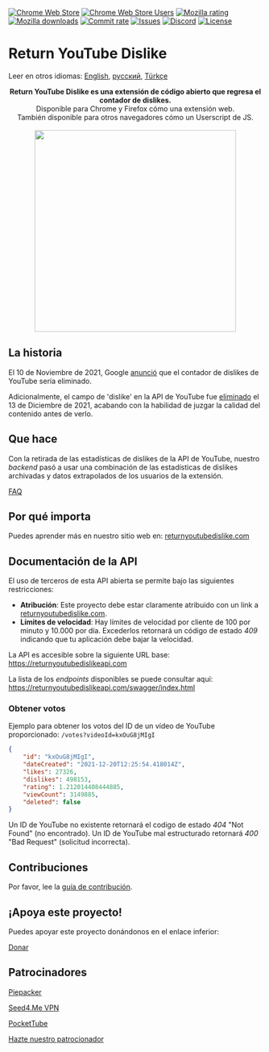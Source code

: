 [![Chrome Web Store](https://img.shields.io/chrome-web-store/stars/gebbhagfogifgggkldgodflihgfeippi?label=Chrome%20Rating&style=flat&logo=google)](https://chrome.google.com/webstore/detail/youtube-dislike-button/gebbhagfogifgggkldgodflihgfeippi/)
[![Chrome Web Store Users](https://img.shields.io/chrome-web-store/users/gebbhagfogifgggkldgodflihgfeippi?label=Chrome%20Users&style=flat&logo=google)](https://chrome.google.com/webstore/detail/youtube-dislike-button/gebbhagfogifgggkldgodflihgfeippi/)
[![Mozilla rating](https://img.shields.io/amo/stars/return-youtube-dislikes?label=Firefox%20Rating&style=flat&logo=firefox)](https://addons.mozilla.org/en-US/firefox/addon/return-youtube-dislikes/)
[![Mozilla downloads](https://img.shields.io/amo/users/return-youtube-dislikes?label=Firefox%20Users&style=flat&logo=firefox)](https://addons.mozilla.org/en-US/firefox/addon/return-youtube-dislikes/)
[![Commit rate](https://img.shields.io/github/commit-activity/m/Anarios/return-youtube-dislike?label=Commits&style=flat)](https://github.com/Anarios/return-youtube-dislike/commits/main)
[![Issues](https://img.shields.io/github/issues/Anarios/return-youtube-dislike?style=flat&label=Issues)](https://github.com/Anarios/return-youtube-dislike/issues)
[![Discord](https://img.shields.io/discord/909435648170160229?label=Discord&style=flat&logo=discord)](https://discord.gg/UMxyMmCgfF)
[![License](https://img.shields.io/badge/License-GPLv3-blue.svg?style=flat)](https://github.com/Anarios/return-youtube-dislike/blob/main/LICENSE)

# Return YouTube Dislike

Leer en otros idiomas: [English](README.md), [русский](READMEru.md), [Türkçe](READMEtr.md)

<p align="center">
    <b>Return YouTube Dislike es una extensión de código abierto que regresa el contador de dislikes.</b><br>
    Disponible para Chrome y Firefox cómo una extensión web.<br>
    También disponible para otros navegadores cómo un Userscript de JS.<br><br>
    <img width="400px" src="https://user-images.githubusercontent.com/18729296/141743755-2be73297-250e-4cd1-ac93-8978c5a39d10.png"/>
</p>

## La historia

El 10 de Noviembre de 2021, Google [anunció](https://blog.youtube/news-and-events/update-to-youtube/) que el contador de dislikes de YouTube sería eliminado.  

Adicionalmente, el campo de 'dislike' en la API de YouTube fue [eliminado](https://support.google.com/youtube/thread/134791097/update-to-youtube-dislike-counts) el 13 de Diciembre de 2021, acabando con la habilidad de juzgar la calidad del contenido antes de verlo.

## Que hace

Con la retirada de las estadísticas de dislikes de la API de YouTube, nuestro *backend* pasó a usar una combinación de las estadísticas de dislikes archivadas y datos extrapolados de los usuarios de la extensión.

[FAQ](https://github.com/Anarios/return-youtube-dislike/blob/main/Docs/FAQ.md)

## Por qué importa

Puedes aprender más en nuestro sitio web en: [returnyoutubedislike.com](https://www.returnyoutubedislike.com/)

## Documentación de la API

El uso de terceros de esta API abierta se permite bajo las siguientes restricciones:

- **Atribución**: Este proyecto debe estar claramente atribuido con un link a [returnyoutubedislike.com](https://returnyoutubedislike.com/).
- **Límites de velocidad**: Hay límites de velocidad por cliente de 100 por minuto y 10.000 por día. Excederlos retornará un código de estado *409* indicando que tu aplicación debe bajar la velocidad.

La API es accesible sobre la siguiente URL base:  
https://returnyoutubedislikeapi.com  

La lista de los *endpoints* disponibles se puede consultar aquí:
https://returnyoutubedislikeapi.com/swagger/index.html

### Obtener votos
Ejemplo para obtener los votos del ID de un vídeo de YouTube proporcionado:
`/votes?videoId=kxOuG8jMIgI`

```json
{
    "id": "kxOuG8jMIgI",
    "dateCreated": "2021-12-20T12:25:54.418014Z",
    "likes": 27326,
    "dislikes": 498153,
    "rating": 1.212014408444885,
    "viewCount": 3149885,
    "deleted": false
}
```


Un ID de YouTube no existente retornará el codigo de estado *404* "Not Found" (no encontrado).
Un ID de YouTube mal estructurado retornará *400* "Bad Request" (solicitud incorrecta).



<!---
## API documentation

You can view all documentation on our website.
[https://returnyoutubedislike.com/documentation/](https://returnyoutubedislike.com/documentation/) -->


## Contribuciones

Por favor, lee la [guía de contribución](https://github.com/Anarios/return-youtube-dislike/blob/main/CONTRIBUTING.md).

## ¡Apoya este proyecto!

Puedes apoyar este proyecto donándonos en el enlace inferior:

[Donar](https://returnyoutubedislike.com/donate)

## Patrocinadores
[Piepacker](https://piepacker.com)

[Seed4.Me VPN](https://www.seed4.me/users/register?gift=ReturnYoutubeDislike)

[PocketTube](https://yousub.info/?utm_source=returnyoutubedislike)

[Hazte nuestro patrocionador](https://www.patreon.com/join/returnyoutubedislike/checkout?rid=8008601)
